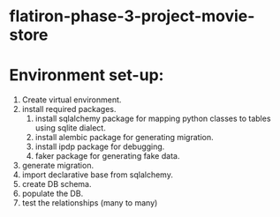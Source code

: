 # flatiron-phase-3-project-movie-store
# Environment set-up:
1. Create virtual environment.
2. install required packages.
    1. install sqlalchemy package for mapping python classes to tables using sqlite dialect.
    2. install alembic package for generating migration.
    3. install ipdp package for debugging.
    4. faker package for generating fake data.
3. generate migration.
4. import declarative base from sqlalchemy.
5. create DB schema.
6. populate the DB.
7. test the relationships (many to many)
